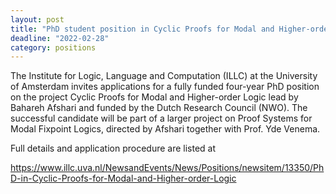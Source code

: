 ```yaml
---
layout: post
title: "PhD student position in Cyclic Proofs for Modal and Higher-order Logic, University of Amsterdam"
deadline: "2022-02-28"
category: positions
---
```

The Institute for Logic, Language and Computation (ILLC) at the University of
Amsterdam invites applications for a fully funded four-year PhD position on the
project Cyclic Proofs for Modal and Higher-order Logic lead by Bahareh Afshari
and funded by the Dutch Research Council (NWO). The successful candidate will be
part of a larger project on Proof Systems for Modal Fixpoint Logics, directed by
Afshari together with Prof. Yde Venema.

Full details and application procedure are listed at

<https://www.illc.uva.nl/NewsandEvents/News/Positions/newsitem/13350/PhD-in-Cyclic-Proofs-for-Modal-and-Higher-order-Logic>
